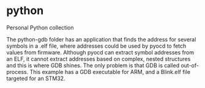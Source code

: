 # python
Personal Python collection

The python-gdb folder has an application that finds the address for several symbols in a .elf file, where addresses could be used by pyocd to fetch values from firmware. Although pyocd can extract symbol addresses from an ELF, it cannot extract addresses based on complex, nested structures and this is where GDB shines. The only problem is that GDB is called out-of-process. This example has a GDB executable for ARM, and a Blink.elf file targeted for an STM32.
